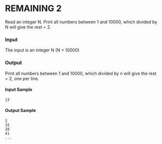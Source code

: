 # REMAINING 2
Read an integer N. Print all numbers between 1 and 10000, which divided by N will give the rest = 2.
### Input
The input is an integer N (N < 10000)
### Output
Print all numbers between 1 and 10000, which divided by n will give the rest = 2, one per line.
#### Input Sample	
    13
#### Output Sample
    2  
    15  
    28  
    41  
    ...